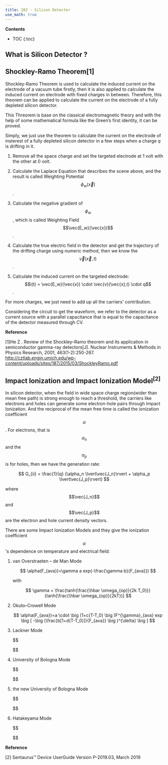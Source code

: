 ```yaml
---
title: 202 - Silicon Detector  
use_math: true
---
```


**Contents**
* TOC
{:toc}

## What is Silicon Detector ?


## Shockley-Ramo Theorem[1]

  Shockley-Ramo Theorem is used to calculate the induced current on the electrode of a vacuum tube firstly, then it is also applied to calculate the induced current on electrode with fixed charges in between. Therefore, this theorem can be applied to calculate the current on the electrode of a fully depleted silicon detector.

  This Threorem is base on the classical electromagnetic theory and with the help of some mathematical formula like the Green’s first identity, it can be proved.

  Simply, we just use the theorem to calculate the current on the electrode of insterest of a fully depleted silicon detector in a few steps when a charge *q* is drifting in it.
  
  1. Remove all the space charge and set the targeted electrode at 1 volt with the other at 0 volt.
  
  2. Calculate the Laplace Equation that describes the scene above, and the result is called Weighting Potential $$\phi_w(\vec{x})$$ .
  
  3. Calculate the negative gradient of $$\phi_w$$, which is called Weighting Field $$\vec{E_w}(\vec{x})$$ .
  
  4. Calculate the true electric field in the detector and get the trajectory of the drifting charge using numeric method, then we know the $$\vec{v}(\vec{x},t)$$ .
  
  5. Calculate the induced current on the targeted electrode: $$i(t) = \vec{E_w}(\vec{x}) \cdot \vec{v}(\vec{x},t) \cdot q$$ .

  For more charges, we just need to add up all the carriers' contribution.

  Considering the circuit to get the waveform, we refer to the detector as a current source with a parallel capacitance that is equal to the capacitance of the detector measured through CV.

 **Reference**
 
[1]He Z . Review of the Shockley–Ramo theorem and its application in semiconductor gamma-ray detectors[J]. Nuclear Instruments & Methods in Physics Research, 2001, 463(1-2):250-267.  <http://cztlab.engin.umich.edu/wp-content/uploads/sites/187/2015/03/ShockleyRamo.pdf>


## Impact Ionization and Impact Ionization Model<sup>[2]</sup>

  In silicon detector, when the field in wide space charge region(wider than mean free path) is strong enough to reach a threshold, the carriers like electrons and holes can generate some electron-hole pairs through Impact Ionization. And the reciprocal of the mean free time is called the ionization coefficient $$\alpha$$. For electrons, that is $$\alpha_n$$ and the $$\alpha_p$$ is for holes, then we have the generation rate:

$$
G_{ii} = \frac{1}{q} (\alpha_n \lvert\vec{J_n}\rvert + \alpha_p \lvert\vec{J_p}\rvert)  
$$

where $$\vec{J_n}$$ and $$\vec{J_p}$$ are the electron and hole current density vectors.

There are some Impact Ionization Models and they give the ionization coefficient $$\alpha$$'s dependence on temperature and electrical field: 
  
  1. van Overstraeten – de Man Mode
  
      $$
      \alpha(F_{ava})=\gamma a exp(-\frac{\gamma b}{F_{ava}})
      $$
  
      with
  
      $$
      \gamma = \frac{tanh(\frac{\hbar \omega_{op}}{2k T_0})}{tanh(\frac{\hbar \omega_{op}}{2kT})}
      $$
  
  2. Okuto–Crowell Mode
      
      $$
      \alpha(F_{ava})=a \cdot \big (1+c(T-T_0) \big )F^{\gamma}_{ava} exp \big [ -\big (\frac{b[1+d(T-T_0)]}{F_{ava}} \big )^{\delta} \big ]
      $$
  
  3. Lackner Mode
      
      $$
  
      $$
  
  4. University of Bologna Mode
      
      $$
      
      $$

  5. the new University of Bologna Mode
      
      $$
      
      $$
  
  6. Hatakeyama Mode
      
      $$
      
      $$

**Reference**

[2] Sentaurus™ Device UserGuide Version P-2019.03, March 2019
